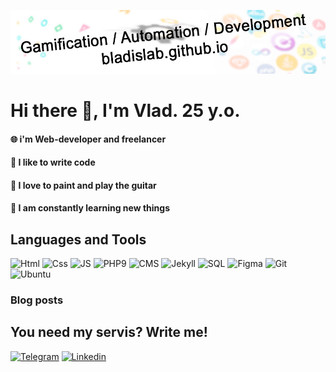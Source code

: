 [![Header](https://github.com/BladislaB/bladislab/blob/master/assets/bg.jpg)](https://bladislab.github.io/)

# Hi there 👋, I'm Vlad. 25 y.o.
#### 🌐 i'm Web-developer and freelancer
#### 💪 I like to write code
#### 🎉 I love to paint and play the guitar
#### 🥅 I am constantly learning new things

## Languages and Tools

![Html](https://img.shields.io/badge/-Html5-0A090B?style=for-the-badge&logo=Html5&logoColor=F07427) 
![Css](https://img.shields.io/badge/-Css3-0A090B?style=for-the-badge&logo=Css3&logoColor=318CE7)
![JS](https://img.shields.io/badge/-JS-0A090B?style=for-the-badge&logo=JavaScript&logoColor=F4CA16) ![PHP9](https://img.shields.io/badge/-PHP9-0A090B?style=for-the-badge&logo=PHP&logoColor=318CFF) ![CMS](https://img.shields.io/badge/-CMS-0A090B?style=for-the-badge&logo=WordPress&logoColor=FDF5E6) ![Jekyll](https://img.shields.io/badge/-Jekyll-0A090B?style=for-the-badge&logo=Jekyll&logoColor=EB371C) ![SQL](https://img.shields.io/badge/-SQL-0A090B?style=for-the-badge&logo=mysql&logoColor=00D4E7) ![Figma](https://img.shields.io/badge/-Figma-0A090B?style=for-the-badge&logo=Figma&logoColor=CC397B) ![Git](https://img.shields.io/badge/-Git-0A090B?style=for-the-badge&logo=Git&logoColor=CC0700) ![Ubuntu](https://img.shields.io/badge/-Ubuntu-0A090B?style=for-the-badge&logo=Ubuntu&logoColor=F07427)

### Blog posts
<!-- BLOG-POST-LIST:START -->
<!-- BLOG-POST-LIST:END -->

## You need my servis? Write me!
[![Telegram](https://img.shields.io/badge/-Telegram-0A090B?style=for-the-badge&logo=Telegram&logoColor=F07427)](https://t.me/bldasilab)
[![Linkedin](https://img.shields.io/badge/-Linkedin-0A090B?style=for-the-badge&logo=Linkedin&logoColor=F07427)](https://www.linkedin.com/in/vladislav-usmedinskiy-44a49b205/)
